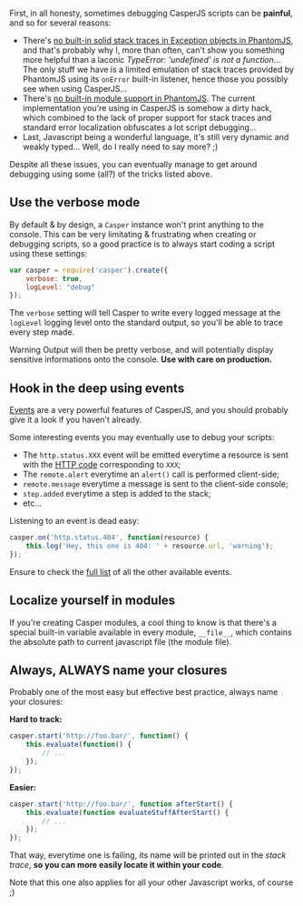 First, in all honesty, sometimes debugging CasperJS scripts can be **painful**,
and so for several reasons:

- There's [no built-in solid stack traces in Exception objects in
  PhantomJS](http://code.google.com/p/phantomjs/issues/detail?id=166),
  and that's probably why I, more than often, can't show you something more
  helpful than a laconic *TypeError: 'undefined' is not a function*… The only
  stuff we have is a limited emulation of stack traces provided by PhantomJS
  using its `onError` built-in listener, hence those you possibly see when
  using CasperJS…
- There's [no built-in module support in PhantomJS](http://code.google.com/p/phantomjs/issues/detail?id=47).
  The current implementation you're using in CasperJS is somehow a dirty
  hack, which combined to the lack of proper support for stack traces and
  standard error localization obfuscates a lot script debugging…
- Last, Javascript being a wonderful language, it's still very dynamic and
  weakly typed… Well, do I really need to say more?&nbsp;;)

Despite all these issues, you can eventually manage to get around debugging
using some (all?) of the tricks listed above.

## Use the verbose mode

By default & by design, a `Casper` instance won't print anything to the
console. This can be very limitating & frustrating when creating or debugging
scripts, so a good practice is to always start coding a script using these
settings:

```javascript
var casper = require('casper').create({
    verbose: true,
    logLevel: "debug"
});
```

The `verbose` setting will tell Casper to write every logged message at the
`logLevel` logging level onto the standard output, so you'll be able to trace
every step made.

<span class="label label-warning">Warning</span> Output will then be pretty
verbose, and will potentially display sensitive informations onto the console.
**Use with care on production.**

## Hook in the deep using events

[Events](#events-filters) are a very powerful features of CasperJS, and you
should probably give it a look if you haven't already.

Some interesting events you may eventually use to debug your scripts:

- The `http.status.XXX` event will be emitted everytime a resource is sent with
  the [HTTP code](http://en.wikipedia.org/wiki/List_of_HTTP_status_codes)
  corresponding to `XXX`;
- The `remote.alert` everytime an `alert()` call is performed client-side;
- `remote.message` everytime a message is sent to the client-side console;
- `step.added` everytime a step is added to the stack;
- etc…

Listening to an event is dead easy:

```javascript
casper.on('http.status.404', function(resource) {
    this.log('Hey, this one is 404: ' + resource.url, 'warning');
});
```

Ensure to check the [full list](#events) of all the other available events.

## Localize yourself in modules

If you're creating Casper modules, a cool thing to know is that there's a
special built-in variable available in every module, `__file__`, which contains
the absolute path to current javascript file (the module file).

## Always, **ALWAYS** name your closures

Probably one of the most easy but effective best practice, always name your
closures:

**Hard to track:**

```javascript
casper.start('http://foo.bar/', function() {
    this.evaluate(function() {
        // ...
    });
});
```

**Easier:**

```javascript
casper.start('http://foo.bar/', function afterStart() {
    this.evaluate(function evaluateStuffAfterStart() {
        // ...
    });
});
```

That way, everytime one is failing, its name will be printed out in the *stack
trace*, **so you can more easily locate it within your code**.

Note that this one also applies for all your other Javascript works, of course
;)
